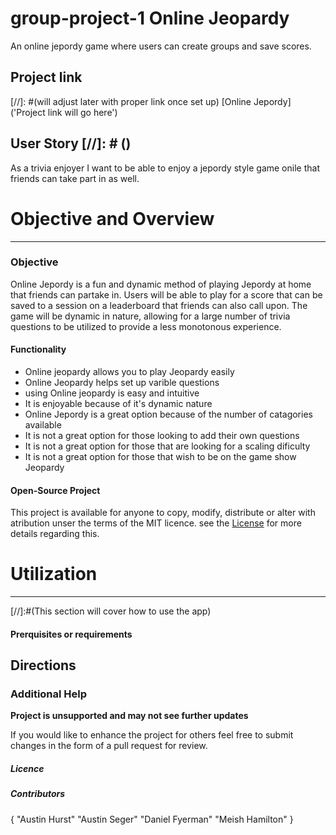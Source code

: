 # group-project-1 Online Jeopardy
An online jepordy game where users can create groups and save scores.

## Project link
[//]: #(will adjust later with proper link once set up)
[Online Jepordy] ('Project link will go here') 

## User Story [//]: # ()
As a trivia enjoyer I want to be able to enjoy a jepordy style game onile that friends can take part in as well.

# Objective and Overview
---

### Objective
Online Jepordy is a fun and dynamic method of playing Jepordy at home that friends can partake in. Users will be able to play for a score that can be saved to a session on a leaderboard that friends can also call upon. The game will be dynamic in nature, allowing for a large number of trivia questions to be utilized to provide a less monotonous experience.

#### Functionality

- Online jeopardy allows you to play Jeopardy easily
- Online Jeopardy helps set up varible questions
- using Online jeopardy is easy and intuitive
- It is enjoyable because of it's dynamic nature
- Online Jepordy is a great option because of the number of catagories available
- It is not a great option for those looking to add their own questions
- It is not a great option for those that are looking for a scaling dificulty
- It is not a great option for those that wish to be on the game show Jeopardy

#### Open-Source Project
This project is available for anyone to copy, modify, distribute or alter with atribution unser the terms of the MIT licence. see the [License](C:\Users\hamil\bootcamp\group-project-1\LICENSE) for more details regarding this.

# Utilization
---
[//]:#(This section will cover how to use the app)


#### Prerquisites or requirements

## Directions


### Additional Help


**Project is unsupported and may not see further updates**

If you would like to enhance the project for others feel free to submit changes in the form of a pull request for review.


##### Licence

##### Contributors
{ 
    "Austin Hurst"
    "Austin Seger"
    "Daniel Fyerman"
    "Meish Hamilton"
}

